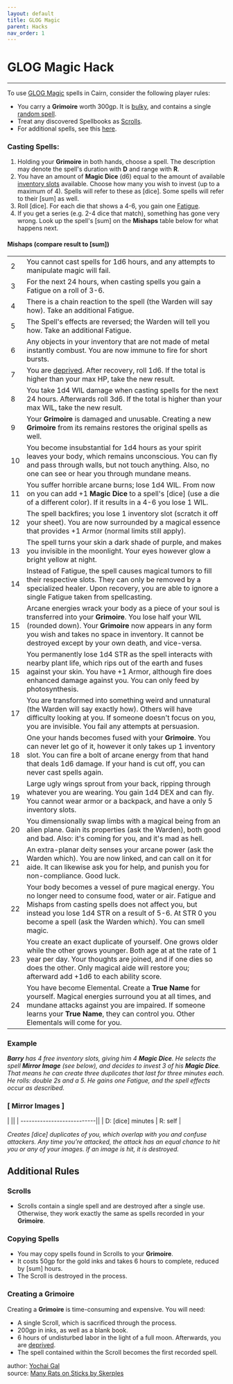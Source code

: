 ```yaml
---
layout: default
title: GLOG Magic
parent: Hacks
nav_order: 1
---
```


# GLOG Magic Hack
---
To use [GLOG Magic](/hacks/glog-spells/) spells in Cairn, consider the following player rules:
- You carry a **Grimoire** worth 300gp. It is [bulky](cairn-srd/#inventory), and contains a single [random spell](https://drive.google.com/file/d/1OTVy-5Vm44xhRmFO4tKFCJto-_cw0xYtD8lNj8AsSJY/view?pli=1).
- Treat any discovered Spellbooks as [Scrolls](/hacks/glog-magic/#scrolls).
- For additional spells, see this [here](http://goblinpunch.blogspot.com/2016/09/the-glog-wizards.html).

### Casting Spells:
1. Holding your **Grimoire** in both hands, choose a spell. The description may denote the spell's duration with **D** and range with **R**.
2. You have an amount of **Magic Dice** (d6) equal to the amount of available [inventory slots](cairn-srd/#inventory) available. Choose how many you wish to invest (up to a maximum of 4). Spells will refer to these as [dice]. Some spells will refer to their [sum] as well.
3. Roll [dice]. For each die that shows a 4-6, you gain one [Fatigue](/cairn-srd/#deprivation--fatigue).
4. If you get a series (e.g. 2-4 dice that match), something has gone very wrong. Look up the spell's [sum] on the **Mishaps** table below for what happens next.

#### Mishaps (compare result to [sum])

||                 |
| ---- | ---- |
|2|You cannot cast spells for 1d6 hours, and any attempts to manipulate magic will fail.|
|3|For the next 24 hours, when casting spells you gain a Fatigue on a roll of 3-6.|
|4|There is a chain reaction to the spell (the Warden will say how). Take an additional Fatigue.|
|5|The Spell's effects are reversed; the Warden will tell you how. Take an additional Fatigue.|
|6|Any objects in your inventory that are not made of metal instantly combust. You are now immune to fire for short bursts.|
|7|You are [deprived](/cairn-srd/#deprivation--fatigue). After recovery, roll 1d6. If the total is higher than your max HP, take the new result.|
|8|You take 1d4 WIL damage when casting spells for the next 24 hours. Afterwards roll 3d6. If the total is higher than your max WIL, take the new result.|
|9|Your **Grimoire** is damaged and unusable. Creating a new **Grimoire** from its remains restores the original spells as well.|
|10|You become insubstantial for 1d4 hours as your spirit leaves your body, which remains unconscious. You can fly and pass through walls, but not touch anything. Also, no one can see or hear you through mundane means.|
|11|You suffer horrible arcane burns; lose 1d4 WIL. From now on you can add +1 **Magic Dice** to a spell's [dice] (use a die of a different color). If it results in a 4-6 you lose 1 WIL.|
|12|The spell backfires; you lose 1 inventory slot (scratch it off your sheet). You are now surrounded by a magical essence that provides +1 Armor (normal limits still apply).|
|13|The spell turns your skin a dark shade of purple, and makes you invisible in the moonlight. Your eyes however glow a bright yellow at night.|
|14|Instead of Fatigue, the spell causes magical tumors to fill their respective slots. They can only be removed by a specialized healer. Upon recovery, you are able to ignore a single Fatigue taken from spellcasting. |
|15|Arcane energies wrack your body as a piece of your soul is transferred into your **Grimoire**. You lose half your WIL (rounded down). Your **Grimoire** now appears in any form you wish and takes no space in inventory. It cannot be destroyed except by your own death, and vice-versa.|
|15|You permanently lose 1d4 STR as the spell interacts with nearby plant life, which rips out of the earth and fuses against your skin. You have +1 Armor, although fire does enhanced damage against you. You can only feed by photosynthesis.|
|17|You are transformed into something weird and unnatural (the Warden will say exactly how). Others will have difficulty looking at you. If someone doesn't focus on you, you are invisible. You fail any attempts at persuasion.|
|18|One your hands becomes fused with your **Grimoire**. You can never let go of it, however it only takes up 1 inventory slot. You can fire a bolt of arcane energy from that hand that deals 1d6 damage. If your hand is cut off, you can never cast spells again.|
|19|Large ugly wings sprout from your back, ripping through whatever you are wearing. You gain 1d4 DEX and can fly. You cannot wear armor or a backpack, and have a only 5 inventory slots.|
|20|You dimensionally swap limbs with a magical being from an alien plane. Gain its properties (ask the Warden), both good and bad. Also: it's coming for you, and it's mad as hell. |
|21|An extra-planar deity senses your arcane power (ask the Warden which). You are now linked, and can call on it for aide. It can likewise ask you for help, and punish you for non-compliance. Good luck.|
|22|Your body becomes a vessel of pure magical energy. You no longer need to consume food, water or air. Fatigue and Mishaps from casting spells does not affect you, but instead you lose 1d4 STR on a result of 5-6. At STR 0 you become a spell (ask the Warden which). You can smell magic.|
|23|You create an exact duplicate of yourself. One grows older while the other grows younger. Both age at at the rate of 1 year per day. Your thoughts are joined, and if one dies so does the other. Only magical aide will restore you; afterward add +1d6 to each ability score.|
|24|You have become Elemental. Create a **True Name** for yourself. Magical energies surround you at all times, and mundane attacks against you are impaired. If someone learns your **True Name**, they can control you. Other Elementals will come for you.|

### **Example**
_**Barry** has 4 free inventory slots, giving him 4 **Magic Dice**. He selects the spell **Mirror Image** (see below), and decides to invest 3 of his **Magic Dice**. That means he can create three duplicates that last for three minutes each. He rolls: double 2s and a 5. He gains one Fatigue, and the spell effects occur as described._

### [ **Mirror Images** ]

|                            ||
| ---------------------------||
| D: [dice] minutes | R: self |

_Creates [dice] duplicates of you, which overlap with you and confuse attackers. Any time you’re attacked, the attack has an equal chance to hit you or any of your images. If an image is hit, it is destroyed._

## Additional Rules

### **Scrolls**
- Scrolls contain a single spell and are destroyed after a single use. Otherwise, they work exactly the same as spells recorded in your **Grimoire**.

### **Copying Spells**
- You may copy spells found in Scrolls to your **Grimoire**.
- It costs 50gp for the gold inks and takes 6 hours to complete, reduced by [sum] hours.
- The Scroll is destroyed in the process.

### **Creating a Grimoire**
Creating a **Grimoire** is time-consuming and expensive. You will need:
- A single Scroll, which is sacrificed through the process.
- 200gp in inks, as well as a blank book.
- 6 hours of undisturbed labor in the light of a full moon. Afterwards, you are [deprived](/cairn-srd/#deprivation--fatigue).
- The spell contained within the Scroll becomes the first recorded spell.

author: [Yochai Gal](https://newschoolrevolution.com)  
source: [Many Rats on Sticks by Skerples](https://drive.google.com/file/d/1wOAkBOCUSjnthMEnIsPVT1LSOCQzd88j/view?pli=1)
